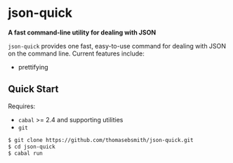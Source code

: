 # json-quick
**A fast command-line utility for dealing with JSON**

`json-quick` provides one fast, easy-to-use command for dealing with JSON
on the command line. Current features include:
 - prettifying

## Quick Start
Requires:
 - `cabal` >= 2.4 and supporting utilities
 - `git`

```sh
$ git clone https://github.com/thomasebsmith/json-quick.git
$ cd json-quick
$ cabal run
```
